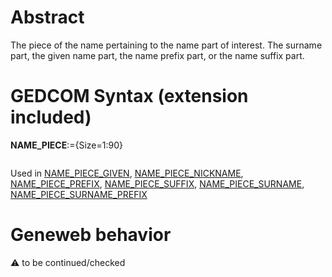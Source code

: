 ﻿# Abstract
The piece of the name pertaining to the name part of interest. The surname part, the given name part,
the name prefix part, or the name suffix part.


# GEDCOM Syntax (extension included)

**NAME_PIECE**:={Size=1:90}
<pre>
</pre>
Used in <a href=Ged.NAME_PIECE_GIVEN.md>NAME_PIECE_GIVEN</a>, <a href=Ged.NAME_PIECE_NICKNAME.md>NAME_PIECE_NICKNAME</a>, <a href=Ged.NAME_PIECE_PREFIX.md>NAME_PIECE_PREFIX</a>, <a href=Ged.NAME_PIECE_SUFFIX.md>NAME_PIECE_SUFFIX</a>, <a href=Ged.NAME_PIECE_SURNAME.md>NAME_PIECE_SURNAME</a>, <a href=Ged.NAME_PIECE_SURNAME_PREFIX.md>NAME_PIECE_SURNAME_PREFIX</a><br />

# Geneweb behavior


:warning: to be continued/checked

